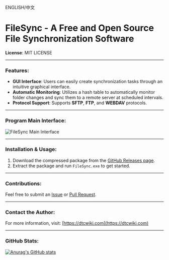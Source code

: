 ENGLISH/中文
# FileSync - A Free and Open Source File Synchronization Software

**License**: MIT LICENSE

---

### Features:
- **GUI Interface**: Users can easily create synchronization tasks through an intuitive graphical interface.
- **Automatic Monitoring**: Utilizes a hash table to automatically monitor folder changes and sync them to a remote server at scheduled intervals.
- **Protocol Support**: Supports **SFTP**, **FTP**, and **WEBDAV** protocols.

---

### Program Main Interface:
![FileSync Main Interface](https://github.com/user-attachments/assets/c17a08ed-9dc3-4ff1-84a1-0a433a6e7e33)

---

### Installation & Usage:
1. Download the compressed package from the [GitHub Releases page](https://github.com/user-attachments/releases).
2. Extract the package and run `FileSync.exe` to get started.

---

### Contributions:
Feel free to submit an [Issue](https://github.com/user-attachments/issues) or [Pull Request](https://github.com/user-attachments/pull-requests).

---

### Contact the Author:
For more information, visit: [https://dtcwiki.com](https://dtcwiki.com)

---

### GitHub Stats:
[![Anurag's GitHub stats](https://github-readme-stats.vercel.app/api?username=dtcwiki)](https://github.com/anuraghazra/github-readme-stats)

